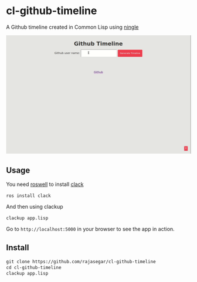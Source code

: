 # cl-github-timeline
A Github timeline created in Common Lisp using [ningle](https://github.com/fukamachi/ningle)

![cl-github-timeline.gif](cl-github-timeline.gif)

## Usage

You need [roswell](https://github.com/snmsts/roswell) to install [clack](https://github.com/fukamachi/clack)
```
ros install clack
```

And then using clackup

```
clackup app.lisp
```

Go to `http://localhost:5000` in your browser to see the app in action.

## Install
```
git clone https://github.com/rajasegar/cl-github-timeline
cd cl-github-timeline
clackup app.lisp
```
